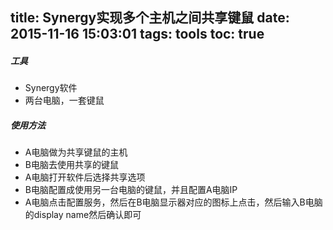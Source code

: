 title: Synergy实现多个主机之间共享键鼠
date: 2015-11-16 15:03:01
tags: tools
toc: true
---
##### 工具
* Synergy软件
* 两台电脑，一套键鼠
<!--more-->
##### 使用方法
* A电脑做为共享键鼠的主机
* B电脑去使用共享的键鼠
* A电脑打开软件后选择共享选项
* B电脑配置成使用另一台电脑的键鼠，并且配置A电脑IP
* A电脑点击配置服务，然后在B电脑显示器对应的图标上点击，然后输入B电脑的display name然后确认即可